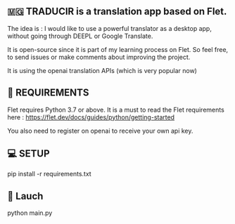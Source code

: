 ## 🇲🇬 TRADUCIR is a translation app based on Flet.

The idea is :  I would like to use a powerful translator as a desktop app, without going through DEEPL or Google Translate.

It is open-source since it is part of my learning process on Flet. 
So feel free, to send issues or make comments about improving the project.

It is using the openai translation APIs (which is very popular now)

## 🤖 REQUIREMENTS 

Flet requires Python 3.7 or above.
It is a must to read the Flet requirements here : https://flet.dev/docs/guides/python/getting-started

You also need to register on openai to receive your own api key.

## 💻 SETUP

pip install -r requirements.txt

## 🚀 Lauch

python main.py



